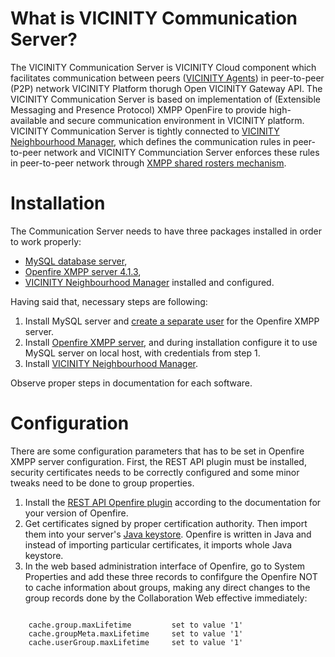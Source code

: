 # What is VICINITY Communication Server?
The VICINITY Communication Server is VICINITY Cloud component which facilitates communication between peers ([VICINITY Agents](https://github.com/vicinityh2020/vicinity-agent)) in peer-to-peer (P2P) network VICINITY Platform thorugh Open VICINITY Gateway API. The VICINITY Communication Server is based on implementation of (Extensible Messaging and Presence Protocol) XMPP OpenFire to provide high-available and secure communication environment in VICINITY platform. VICINITY Communication Server is tightly connected to [VICINITY Neighbourhood Manager](https://github.com/vicinityh2020/vicinity-neighbourhood-manager), which defines the communication rules in peer-to-peer network and VICINITY Communciation Server enforces these rules in peer-to-peer network through [XMPP shared rosters mechanism](https://github.com/MooXo/vicinity-communication-server/wiki/VICINITY-Communication-Server-modus-operandi).


# Installation

The Communication Server needs to have three packages installed in order to work properly:

* [MySQL database server](https://dev.mysql.com/doc/relnotes/mysql/5.5/en/news-5-5-59.html),
* [Openfire XMPP server 4.1.3](https://www.igniterealtime.org/projects/openfire/index.jsp),
* [VICINITY Neighbourhood Manager](https://github.com/vicinityh2020/vicinity-neighbourhood-manager) installed and configured.

Having said that, necessary steps are following:

1. Install MySQL server and [create a separate user](http://download.igniterealtime.org/openfire/docs/latest/documentation/database.html) for the Openfire XMPP server.
2. Install [Openfire XMPP server](http://download.igniterealtime.org/openfire/docs/latest/documentation/install-guide.html), and during installation configure it to use MySQL server on local host, with credentials from step 1.
3. Install [VICINITY Neighbourhood Manager](https://github.com/vicinityh2020/vicinity-neighbourhood-manager).

Observe proper steps in documentation for each software.

# Configuration

There are some configuration parameters that has to be set in Openfire XMPP server configuration. First, the REST API plugin must be installed, security certificates needs to be correctly configured and some minor tweaks need to be done to group properties.

1.	Install the [REST API Openfire plugin](https://www.igniterealtime.org/projects/openfire/plugins/restapi/readme.html) according to the documentation for your version of Openfire.
2.	Get certificates signed by proper certification authority. Then import them into your server's [Java keystore](https://docs.oracle.com/javase/tutorial/security/toolfilex/rstep1.html). Openfire is written in Java and instead of importing particular certificates, it imports whole Java keystore.
3.	In the web based administration interface of Openfire, go to System Properties and add these three records to confifgure the Openfire NOT to cache information about groups, making any direct changes to the group records done by the Collaboration Web effective immediately:


```

	cache.group.maxLifetime         set to value '1' 
	cache.groupMeta.maxLifetime     set to value '1' 
	cache.userGroup.maxLifetime     set to value '1' 

```


